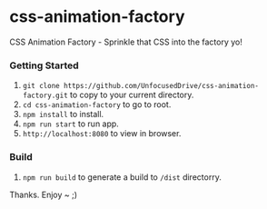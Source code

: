 # css-animation-factory
CSS Animation Factory - Sprinkle that CSS into the factory yo!

### Getting Started
1. `git clone https://github.com/UnfocusedDrive/css-animation-factory.git` to copy to your current directory.
2. `cd css-animation-factory` to go to root.
1. `npm install` to install.
2. `npm run start` to run app.
3. `http://localhost:8080` to view in browser.

### Build
1. `npm run build` to generate a build to `/dist` directorry.

Thanks. Enjoy ~ ;)